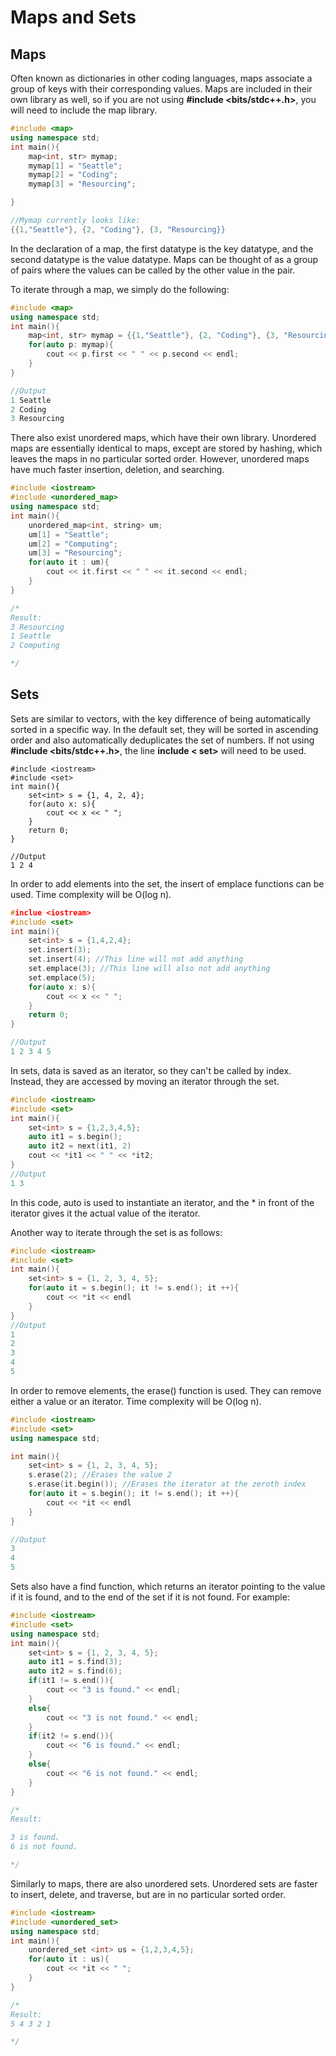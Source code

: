 # Maps and Sets
## Maps
Often known as dictionaries in other coding languages, maps associate a group of keys with their corresponding
values. Maps are included in their own library as well, so if you are not using 
**#include <bits/stdc++.h>**,  you will need to include the map library.
```cpp
#include <map>
using namespace std;
int main(){
    map<int, str> mymap;
    mymap[1] = "Seattle";
    mymap[2] = "Coding";
    mymap[3] = "Resourcing";

}

//Mymap currently looks like:
{{1,"Seattle"}, {2, "Coding"}, {3, "Resourcing}}
```

In the declaration of a map, the first datatype is the key datatype, and the second datatype is the value datatype.
Maps can be thought of as a group of pairs where the values can be called by the other value in the pair.

To iterate through a map, we simply do the following:
```cpp
#include <map>
using namespace std;
int main(){
    map<int, str> mymap = {{1,"Seattle"}, {2, "Coding"}, {3, "Resourcing}}
    for(auto p: mymap){
        cout << p.first << " " << p.second << endl;
    }
}

//Output
1 Seattle
2 Coding
3 Resourcing
```

There also exist unordered maps, which have their own library. Unordered maps are essentially identical to maps, except are stored by hashing, which leaves the maps in no particular sorted order. However, unordered maps have much faster insertion, deletion, and searching.

```cpp
#include <iostream>
#include <unordered_map>
using namespace std;
int main(){
    unordered_map<int, string> um;
    um[1] = "Seattle";
    um[2] = "Computing";
    um[3] = "Resourcing";
    for(auto it : um){
        cout << it.first << " " << it.second << endl;
    }
}

/*
Result:
3 Resourcing
1 Seattle
2 Computing

*/

```

## Sets
Sets are similar to vectors, with the key difference of being automatically sorted in a specific way.
In the default set, they will be sorted in ascending order and also automatically deduplicates the set of numbers.
If not using **#include <bits/stdc++.h>**, the line **include < set>** will need to be used.


```
#include <iostream>
#include <set>
int main(){
    set<int> s = {1, 4, 2, 4};   
    for(auto x: s){
        cout << x << " ";
    }
    return 0;
}

//Output
1 2 4
```
In order to add elements into the set, the insert of emplace functions can be used. Time complexity will be O(log n).

```cpp
#inclue <iostream>
#include <set>
int main(){
    set<int> s = {1,4,2,4};
    set.insert(3);
    set.insert(4); //This line will not add anything
    set.emplace(3); //This line will also not add anything
    set.emplace(5);
    for(auto x: s){
        cout << x << " ";
    }
    return 0;
}

//Output
1 2 3 4 5

```
In sets, data is saved as an iterator, so they can't be called by index. Instead, they are accessed by moving an iterator through the set.
```cpp
#include <iostream>
#include <set>
int main(){
    set<int> s = {1,2,3,4,5};
    auto it1 = s.begin();
    auto it2 = next(it1, 2)
    cout << *it1 << " " << *it2;
}
//Output
1 3 

```
In this code, auto is used to instantiate an iterator, and the * in front of the iterator gives it the actual value of the iterator.

Another way to iterate through the set is as follows:
```cpp
#include <iostream>
#include <set>
int main(){
    set<int> s = {1, 2, 3, 4, 5};
    for(auto it = s.begin(); it != s.end(); it ++){
        cout << *it << endl
    }
}
//Output
1
2
3
4
5

```
In order to remove elements, the erase() function is used. They can remove either a value or an iterator. Time complexity will be O(log n).
```cpp
#include <iostream>
#include <set>
using namespace std;

int main(){
    set<int> s = {1, 2, 3, 4, 5};
    s.erase(2); //Erases the value 2
    s.erase(it.begin()); //Erases the iterator at the zeroth index
    for(auto it = s.begin(); it != s.end(); it ++){
        cout << *it << endl
    }
}

//Output
3
4
5
```
Sets also have a find function, which returns an iterator pointing to the value if it is found, and to the end of the set if it is not found. For example:

```cpp
#include <iostream>
#include <set>
using namespace std;
int main(){
    set<int> s = {1, 2, 3, 4, 5};
    auto it1 = s.find(3);
    auto it2 = s.find(6);
    if(it1 != s.end()){
        cout << "3 is found." << endl;
    }
    else{
        cout << "3 is not found." << endl;
    }
    if(it2 != s.end()){
        cout << "6 is found." << endl;
    }
    else{
        cout << "6 is not found." << endl;
    }
}

/*
Result:

3 is found.
6 is not found.

*/

```

Similarly to maps, there are also unordered sets. Unordered sets are faster to insert, delete, and traverse, but are in no particular sorted order.

```cpp
#include <iostream>
#include <unordered_set>
using namespace std;
int main(){
    unordered_set <int> us = {1,2,3,4,5};
    for(auto it : us){
        cout << *it << " ";
    }
}

/*
Result:
5 4 3 2 1

*/


```

